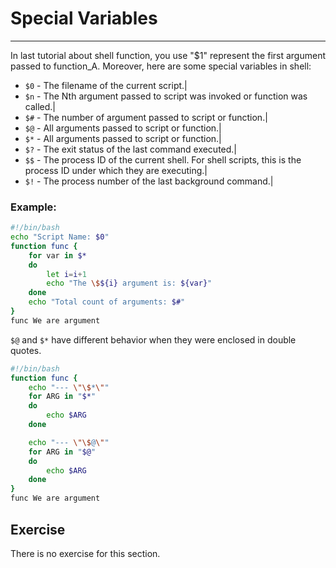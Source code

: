 # Special Variables

---

In last tutorial about shell function, you use "$1" represent the first argument passed to function_A. Moreover, here are some special variables in shell:

- `$0` - The filename of the current script.|
- `$n` - The Nth argument passed to script was invoked or function was called.|
- `$#` - The number of argument passed to script or function.|
- `$@` - All arguments passed to script or function.|
- `$*` - All arguments passed to script or function.|
- `$?` - The exit status of the last command executed.|
- `$$` - The process ID of the current shell. For shell scripts, this is the process ID under which they are executing.|
- `$!` - The process number of the last background command.|

### Example:

```bash
#!/bin/bash
echo "Script Name: $0"
function func {
    for var in $*
    do
        let i=i+1
        echo "The \$${i} argument is: ${var}"
    done
    echo "Total count of arguments: $#"
}
func We are argument
```

`$@` and `$*` have different behavior when they were enclosed in double quotes.

```bash
#!/bin/bash
function func {
    echo "--- \"\$*\""
    for ARG in "$*"
    do
        echo $ARG
    done

    echo "--- \"\$@\""
    for ARG in "$@"
    do
        echo $ARG
    done
}
func We are argument
```

## Exercise

There is no exercise for this section.
